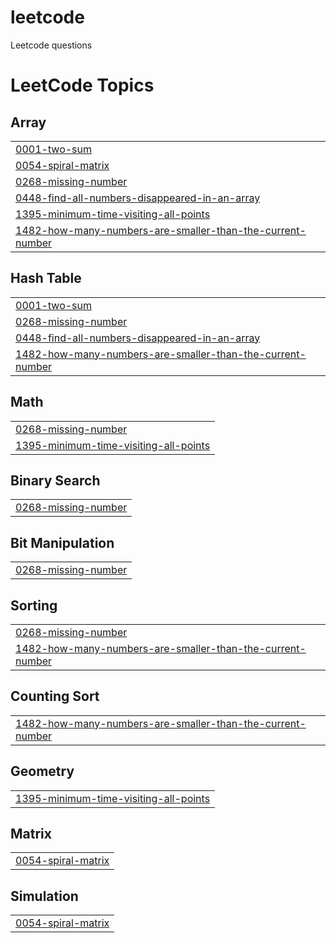 # leetcode
Leetcode questions

<!---LeetCode Topics Start-->
# LeetCode Topics
## Array
|  |
| ------- |
| [0001-two-sum](https://github.com/GS7117/leetcode/tree/master/0001-two-sum) |
| [0054-spiral-matrix](https://github.com/GS7117/leetcode/tree/master/0054-spiral-matrix) |
| [0268-missing-number](https://github.com/GS7117/leetcode/tree/master/0268-missing-number) |
| [0448-find-all-numbers-disappeared-in-an-array](https://github.com/GS7117/leetcode/tree/master/0448-find-all-numbers-disappeared-in-an-array) |
| [1395-minimum-time-visiting-all-points](https://github.com/GS7117/leetcode/tree/master/1395-minimum-time-visiting-all-points) |
| [1482-how-many-numbers-are-smaller-than-the-current-number](https://github.com/GS7117/leetcode/tree/master/1482-how-many-numbers-are-smaller-than-the-current-number) |
## Hash Table
|  |
| ------- |
| [0001-two-sum](https://github.com/GS7117/leetcode/tree/master/0001-two-sum) |
| [0268-missing-number](https://github.com/GS7117/leetcode/tree/master/0268-missing-number) |
| [0448-find-all-numbers-disappeared-in-an-array](https://github.com/GS7117/leetcode/tree/master/0448-find-all-numbers-disappeared-in-an-array) |
| [1482-how-many-numbers-are-smaller-than-the-current-number](https://github.com/GS7117/leetcode/tree/master/1482-how-many-numbers-are-smaller-than-the-current-number) |
## Math
|  |
| ------- |
| [0268-missing-number](https://github.com/GS7117/leetcode/tree/master/0268-missing-number) |
| [1395-minimum-time-visiting-all-points](https://github.com/GS7117/leetcode/tree/master/1395-minimum-time-visiting-all-points) |
## Binary Search
|  |
| ------- |
| [0268-missing-number](https://github.com/GS7117/leetcode/tree/master/0268-missing-number) |
## Bit Manipulation
|  |
| ------- |
| [0268-missing-number](https://github.com/GS7117/leetcode/tree/master/0268-missing-number) |
## Sorting
|  |
| ------- |
| [0268-missing-number](https://github.com/GS7117/leetcode/tree/master/0268-missing-number) |
| [1482-how-many-numbers-are-smaller-than-the-current-number](https://github.com/GS7117/leetcode/tree/master/1482-how-many-numbers-are-smaller-than-the-current-number) |
## Counting Sort
|  |
| ------- |
| [1482-how-many-numbers-are-smaller-than-the-current-number](https://github.com/GS7117/leetcode/tree/master/1482-how-many-numbers-are-smaller-than-the-current-number) |
## Geometry
|  |
| ------- |
| [1395-minimum-time-visiting-all-points](https://github.com/GS7117/leetcode/tree/master/1395-minimum-time-visiting-all-points) |
## Matrix
|  |
| ------- |
| [0054-spiral-matrix](https://github.com/GS7117/leetcode/tree/master/0054-spiral-matrix) |
## Simulation
|  |
| ------- |
| [0054-spiral-matrix](https://github.com/GS7117/leetcode/tree/master/0054-spiral-matrix) |
<!---LeetCode Topics End-->